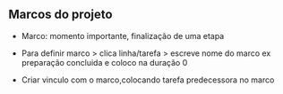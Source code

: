 ## Marcos do projeto

* Marco: momento importante, finalização de uma etapa

* Para definir marco > clica linha/tarefa > escreve nome do marco ex preparação concluida e coloco na duração 0
* Criar vinculo com o marco,colocando tarefa predecessora no marco